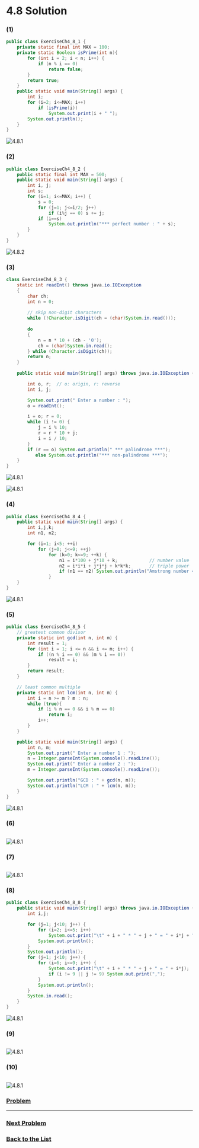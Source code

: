 # 4.8 Solution

### (1)
```java
public class ExerciseCh4_8_1 {
    private static final int MAX = 100;
    private static Boolean isPrime(int n){
        for (int i = 2; i < n; i++) {
            if (n % i == 0)
                return false;
        }
        return true;
    }
    public static void main(String[] args) {
        int i;
		for (i=2; i<=MAX; i++)
            if (isPrime(i))
                System.out.print(i + " ");
        System.out.println();
    }
}
```
![4.8.1](Images/4.8.1.png)

### (2)
```java
public class ExerciseCh4_8_2 {
	public static final int MAX = 500;
	public static void main(String[] args) {
		int i, j;
		int s;
		for (i=1; i<=MAX; i++) {
			s = 0;
			for (j=1; j<=i/2; j++)
				if (i%j == 0) s += j;
			if (i==s)
				System.out.println("*** perfect number : " + s);
		}
	}
}
```
![4.8.2](Images/4.8.2.png)

### (3)
```java
class ExerciseCh4_8_3 {
	static int readInt() throws java.io.IOException 
	{
		char ch;
		int n = 0;
		
		// skip non-digit characters
		while (!Character.isDigit(ch = (char)System.in.read()));
		
		do 
		{
			n = n * 10 + (ch - '0');
			ch = (char)System.in.read();
		} while (Character.isDigit(ch));
		return n;
	}
	
	public static void main(String[] args) throws java.io.IOException {

        int o, r;  // o: origin, r: reverse
        int i, j;

        System.out.print(" Enter a number : ");
        o = readInt();

        i = o; r = 0;
        while (i != 0) {
            j = i % 10;
            r = r * 10 + j;
            i = i / 10;
        }
        if (r == o) System.out.println(" *** palindrome ***");
           else System.out.println("*** non-palindrome ***");
	}
}
```
![4.8.1](Images/4.8.3.1.png)

![4.8.1](Images/4.8.3.2.png)

### (4)
```java
public class ExerciseCh4_8_4 {
	public static void main(String[] args) {
		int i,j,k;
		int n1, n2;

		for (i=1; i<5; ++i)
			for (j=0; j<=9; ++j)
				for (k=0; k<=9; ++k) {
					n1 = i*100 + j*10 + k;            // number value
					n2 = i*i*i + j*j*j + k*k*k;       // triple power
					if (n1 == n2) System.out.println("Amstrong number = " + n1);
				}
	}	
}
```
![4.8.1](Images/4.8.4.png)

### (5)
```java
public class ExerciseCh4_8_5 {
    // greatest common divisor
    private static int gcd(int n, int m) {
        int result = 1;
        for (int i = 1; i <= n && i <= m; i++) {
            if ((n % i == 0) && (m % i == 0))
                result = i;
        }
        return result;
    }

    // least common multiple
    private static int lcm(int n, int m) {
        int i = n >= m ? m : n;
        while (true){
            if (i % n == 0 && i % m == 0)
                return i;
            i++;
        }
    }

    public static void main(String[] args) {
        int n, m;
        System.out.print(" Enter a number 1 : ");
        n = Integer.parseInt(System.console().readLine());
        System.out.print(" Enter a number 2 : ");
        m = Integer.parseInt(System.console().readLine());

        System.out.println("GCD : " + gcd(n, m));
        System.out.println("LCM : " + lcm(n, m));
    }
}
```
![4.8.1](Images/4.8.5.png)

### (6)
```java

```
![4.8.1](Images/4.8.6.png)

### (7)
```java

```
![4.8.1](Images/4.8.7.png)

### (8)
```java
public class ExerciseCh4_8_8 {
	public static void main(String[] args) throws java.io.IOException {
		int i,j;

		for (j=1; j<10; j++) {
			for (i=2; i<=5; i++)
				System.out.print("\t" + i + " * " + j + " = " + i*j + ",");
			System.out.println();
		}
		System.out.println();
		for (j=1; j<10; j++) {
			for (i=6; i<=9; i++) {
				System.out.print("\t" + i + " * " + j + " = " + i*j);
				if (i != 9 || j != 9) System.out.print(",");
			}
			System.out.println();
		}
		System.in.read();
	}
}
```
![4.8.1](Images/4.8.8.png)

### (9)
```java

```
![4.8.1](Images/4.8.9.png)

### (10)
```java

```
![4.8.1](Images/4.8.10.png)


### [**Problem**](../Problems/4.8.md)

___

### [**Next Problem**](../Problems/5.7.md)

### [**Back to the List**](../#list-of-problems)